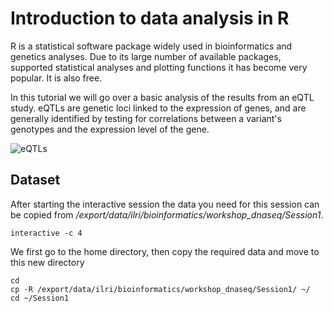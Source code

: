 # Introduction to data analysis in R

R is a statistical software package widely used in bioinformatics and genetics analyses. Due to its large number of available packages, supported statistical analyses and plotting functions it has become very popular. It is also free.

In this tutorial we will go over a basic analysis of the results from an eQTL study. eQTLs are genetic loci linked to the expression of genes, and are generally identified by testing for correlations between a variant's genotypes and the expression level of the gene.

![eQTLs](https://ars.els-cdn.com/content/image/1-s2.0-S0925443914001112-gr1.jpg)

## Dataset
After starting the interactive session the data you need for this session can be copied from */export/data/ilri/bioinformatics/workshop_dnaseq/Session1*. 

```
interactive -c 4
```
We first go to the home directory, then copy the required data and move to this new directory
```
cd
cp -R /export/data/ilri/bioinformatics/workshop_dnaseq/Session1/ ~/
cd ~/Session1
```

